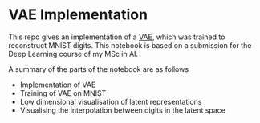# VAE Implementation
This repo gives an implementation of a [VAE](https://arxiv.org/abs/1312.6114), which was trained to reconstruct MNIST digits. This notebook is based on a submission for the Deep Learning course of my MSc in AI.

A summary of the parts of the notebook are as follows
- Implementation of VAE
- Training of VAE on MNIST
- Low dimensional visualisation of latent representations
- Visualising the interpolation between digits in the latent space
